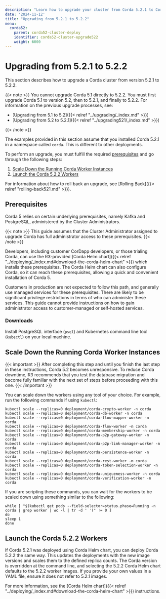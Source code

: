 ```yaml
---
description: "Learn how to upgrade your cluster from Corda 5.2.1 to Corda 5.2.2."
date: '2024-11-12'
title: "Upgrading from 5.2.1 to 5.2.2"
menu:
  corda52:
    parent: corda52-cluster-deploy
    identifier: corda52-cluster-upgrade522
    weight: 6000
---
```

# Upgrading from 5.2.1 to 5.2.2

This section describes how to upgrade a Corda cluster from version 5.2.1 to 5.2.2.

{{< note >}}
You cannot upgrade Corda 5.1 directly to 5.2.2. You must first upgrade Corda 5.1 to version 5.2, then to 5.2.1, and finally to 5.2.2. For information on the previous upgrade processes, see:
* [Upgrading from 5.1 to 5.2]({{< relref "../upgrading/_index.md" >}})
* [Upgrading from 5.2 to 5.2.1]({{< relref "../upgrading521/_index.md" >}})

{{< /note >}}

The examples provided in this section assume that you installed Corda 5.2.1 in a namespace called `corda`. This is different to other deployments.

To perform an upgrade, you must fulfill the required [prerequisites](#prerequisites) and go through the following steps:

1. [Scale Down the Running Corda Worker Instances](#scale-down-the-running-corda-worker-instances)
2. [Launch the Corda 5.2.2 Workers](#launch-the-corda-522-workers)

For information about how to roll back an upgrade, see [Rolling Back]({{< relref "rolling-back521.md" >}}).

## Prerequisites

Corda 5 relies on certain underlying prerequisites, namely Kafka and PostgreSQL, administered by the Cluster Administrators.

{{< note >}}
This guide assumes that the Cluster Administrator assigned to upgrade Corda has full administrator access to these prerequisites.
{{< /note >}}

Developers, including customer CorDapp developers, or those trialing Corda, can use the R3-provided [Corda Helm chart]({{< relref "../deploying/_index.md#download-the-corda-helm-chart" >}}) which installs these prerequisites. The Corda Helm chart can also configure Corda, so it can reach these prerequisites, allowing a quick and convenient installation of Corda 5.

Customers in production are not expected to follow this path, and generally use managed services for these prerequisites. There are likely to be significant privilege restrictions in terms of who can administer these services. This guide cannot provide instructions on how to gain administrator access to customer-managed or self-hosted services.

### Downloads

Install PostgreSQL interface (`psql`) and Kubernetes command line tool (`kubectl`) on your local machine.

## Scale Down the Running Corda Worker Instances

{{< important >}}
After completing this step and until you finish the last step in these instructions, Corda 5.2 becomes unresponsive. To reduce Corda downtime, R3 recommends that you test the database migration and become fully familiar with the next set of steps before proceeding with this one.
{{< /important >}}

You can scale down the workers using any tool of your choice. For example, run the following commands if using `kubectl`:

```
kubectl scale --replicas=0 deployment/corda-crypto-worker -n corda
kubectl scale --replicas=0 deployment/corda-db-worker -n corda
kubectl scale --replicas=0 deployment/corda-flow-mapper-worker -n corda
kubectl scale --replicas=0 deployment/corda-flow-worker -n corda
kubectl scale --replicas=0 deployment/corda-membership-worker -n corda
kubectl scale --replicas=0 deployment/corda-p2p-gateway-worker -n corda
kubectl scale --replicas=0 deployment/corda-p2p-link-manager-worker -n corda
kubectl scale --replicas=0 deployment/corda-persistence-worker -n corda
kubectl scale --replicas=0 deployment/corda-rest-worker -n corda
kubectl scale --replicas=0 deployment/corda-token-selection-worker -n corda
kubectl scale --replicas=0 deployment/corda-uniqueness-worker -n corda
kubectl scale --replicas=0 deployment/corda-verification-worker -n corda
```

If you are scripting these commands, you can wait for the workers to be scaled down using something similar to the following:

```
while [ "$(kubectl get pods --field-selector=status.phase=Running -n corda | grep worker | wc -l | tr -d ' ')" != 0 ]
do
sleep 1
done
```

## Launch the Corda 5.2.2 Workers

If Corda 5.2.1 was deployed using Corda Helm chart, you can deploy Corda 5.2.2 the same way. This updates the deployments with the new image versions and scales them to the defined replica counts. The Corda version is overridden at the command line, and selecting the 5.2.2 Corda Helm chart defaults to the 5.2.2 worker images. If you provide your own values in a YAML file, ensure it does not refer to 5.2.1 images.

For more information, see the [Corda Helm chart]({{< relref "../deploying/_index.md#download-the-corda-helm-chart" >}}) instructions.